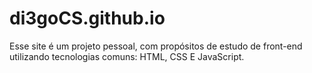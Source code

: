 # di3goCS.github.io
Esse site é um projeto pessoal, com propósitos de estudo de front-end utilizando
tecnologias comuns: HTML, CSS E JavaScript.
